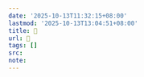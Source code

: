 ```yaml
---
date: '2025-10-13T11:32:15+08:00'
lastmod: '2025-10-13T13:04:51+08:00'
title: 󰬐
url: 󰬐
tags: []
src:
note:
---
```

